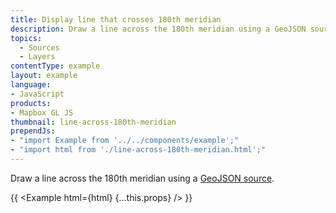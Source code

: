 ```yaml
---
title: Display line that crosses 180th meridian
description: Draw a line across the 180th meridian using a GeoJSON source.
topics:
  - Sources
  - Layers
contentType: example
layout: example
language:
- JavaScript
products:
- Mapbox GL JS
thumbnail: line-across-180th-meridian
prependJs:
- "import Example from '../../components/example';"
- "import html from './line-across-180th-meridian.html';"
---
```


Draw a line across the 180th meridian using a [GeoJSON source](/mapbox-gl-js/style-spec/sources/#geojson).

{{ <Example html={html} {...this.props} /> }}
